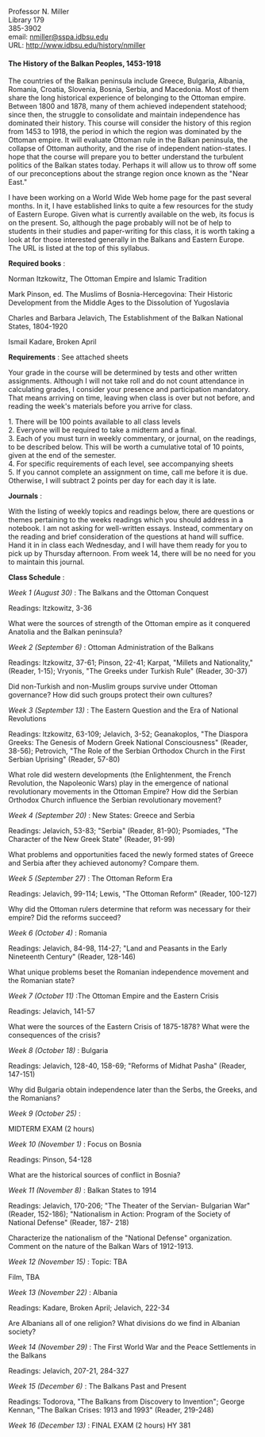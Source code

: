 Professor N. Miller  
Library 179  
385-3902  
email: nmiller@sspa.idbsu.edu  
URL: http://www.idbsu.edu/history/nmiller

#### The History of the Balkan Peoples, 1453-1918

The countries of the Balkan peninsula include Greece, Bulgaria, Albania,
Romania, Croatia, Slovenia, Bosnia, Serbia, and Macedonia. Most of them share
the long historical experience of belonging to the Ottoman empire. Between
1800 and 1878, many of them achieved independent statehood; since then, the
struggle to consolidate and maintain independence has dominated their history.
This course will consider the history of this region from 1453 to 1918, the
period in which the region was dominated by the Ottoman empire. It will
evaluate Ottoman rule in the Balkan peninsula, the collapse of Ottoman
authority, and the rise of independent nation-states. I hope that the course
will prepare you to better understand the turbulent politics of the Balkan
states today. Perhaps it will allow us to throw off some of our preconceptions
about the strange region once known as the "Near East."

I have been working on a World Wide Web home page for the past several months.
In it, I have established links to quite a few resources for the study of
Eastern Europe. Given what is currently available on the web, its focus is on
the present. So, although the page probably will not be of help to students in
their studies and paper-writing for this class, it is worth taking a look at
for those interested generally in the Balkans and Eastern Europe. The URL is
listed at the top of this syllabus.

**Required books** :

Norman Itzkowitz, The Ottoman Empire and Islamic Tradition

Mark Pinson, ed. The Muslims of Bosnia-Hercegovina: Their Historic Development
from the Middle Ages to the Dissolution of Yugoslavia

Charles and Barbara Jelavich, The Establishment of the Balkan National States,
1804-1920

Ismail Kadare, Broken April

**Requirements** : See attached sheets

Your grade in the course will be determined by tests and other written
assignments. Although I will not take roll and do not count attendance in
calculating grades, I consider your presence and participation mandatory. That
means arriving on time, leaving when class is over but not before, and reading
the week's materials before you arrive for class.

1\. There will be 100 points available to all class levels  
2\. Everyone will be required to take a midterm and a final.  
3\. Each of you must turn in weekly commentary, or journal, on the readings,
to be described below. This will be worth a cumulative total of 10 points,
given at the end of the semester.  
4\. For specific requirements of each level, see accompanying sheets  
5\. If you cannot complete an assignment on time, call me before it is due.
Otherwise, I will subtract 2 points per day for each day it is late.

**Journals** :

With the listing of weekly topics and readings below, there are questions or
themes pertaining to the weeks readings which you should address in a
notebook. I am not asking for well-written essays. Instead, commentary on the
reading and brief consideration of the questions at hand will suffice. Hand it
in in class each Wednesday, and I will have them ready for you to pick up by
Thursday afternoon. From week 14, there will be no need for you to maintain
this journal.

**Class Schedule** :

_Week 1 (August 30)_ : The Balkans and the Ottoman Conquest

Readings: Itzkowitz, 3-36

What were the sources of strength of the Ottoman empire as it conquered
Anatolia and the Balkan peninsula?

_Week 2 (September 6)_ : Ottoman Administration of the Balkans

Readings: Itzkowitz, 37-61; Pinson, 22-41; Karpat, "Millets and Nationality,"
(Reader, 1-15); Vryonis, "The Greeks under Turkish Rule" (Reader, 30-37)

Did non-Turkish and non-Muslim groups survive under Ottoman governance? How
did such groups protect their own cultures?

_Week 3 (September 13)_ : The Eastern Question and the Era of National
Revolutions

Readings: Itzkowitz, 63-109; Jelavich, 3-52; Geanakoplos, "The Diaspora
Greeks: The Genesis of Modern Greek National Consciousness" (Reader, 38-56);
Petrovich, "The Role of the Serbian Orthodox Church in the First Serbian
Uprising" (Reader, 57-80)

What role did western developments (the Enlightenment, the French Revolution,
the Napoleonic Wars) play in the emergence of national revolutionary movements
in the Ottoman Empire? How did the Serbian Orthodox Church influence the
Serbian revolutionary movement?

_Week 4 (September 20)_ : New States: Greece and Serbia

Readings: Jelavich, 53-83; "Serbia" (Reader, 81-90); Psomiades, "The Character
of the New Greek State" (Reader, 91-99)

What problems and opportunities faced the newly formed states of Greece and
Serbia after they achieved autonomy? Compare them.

_Week 5 (September 27)_ : The Ottoman Reform Era

Readings: Jelavich, 99-114; Lewis, "The Ottoman Reform" (Reader, 100-127)

Why did the Ottoman rulers determine that reform was necessary for their
empire? Did the reforms succeed?

_Week 6 (October 4)_ : Romania

Readings: Jelavich, 84-98, 114-27; "Land and Peasants in the Early Nineteenth
Century" (Reader, 128-146)

What unique problems beset the Romanian independence movement and the Romanian
state?

_Week 7 (October 11)_ :The Ottoman Empire and the Eastern Crisis

Readings: Jelavich, 141-57

What were the sources of the Eastern Crisis of 1875-1878? What were the
consequences of the crisis?

_Week 8 (October 18)_ : Bulgaria

Readings: Jelavich, 128-40, 158-69; "Reforms of Midhat Pasha" (Reader,
147-151)

Why did Bulgaria obtain independence later than the Serbs, the Greeks, and the
Romanians?

_Week 9 (October 25)_ :

MIDTERM EXAM (2 hours)

_Week 10 (November 1)_ : Focus on Bosnia

Readings: Pinson, 54-128

What are the historical sources of conflict in Bosnia?

_Week 11 (November 8)_ : Balkan States to 1914

Readings: Jelavich, 170-206; "The Theater of the Servian- Bulgarian War"
(Reader, 152-186); "Nationalism in Action: Program of the Society of National
Defense" (Reader, 187- 218)

Characterize the nationalism of the "National Defense" organization. Comment
on the nature of the Balkan Wars of 1912-1913.

_Week 12 (November 15)_ : Topic: TBA

Film, TBA

_Week 13 (November 22)_ : Albania

Readings: Kadare, Broken April; Jelavich, 222-34

Are Albanians all of one religion? What divisions do we find in Albanian
society?

_Week 14 (November 29)_ : The First World War and the Peace Settlements in the
Balkans

Readings: Jelavich, 207-21, 284-327

_Week 15 (December 6)_ : The Balkans Past and Present

Readings: Todorova, "The Balkans from Discovery to Invention"; George Kennan,
"The Balkan Crises: 1913 and 1993" (Reader, 219-248)

_Week 16 (December 13)_ : FINAL EXAM (2 hours) HY 381

